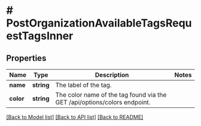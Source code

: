 # # PostOrganizationAvailableTagsRequestTagsInner

## Properties

Name | Type | Description | Notes
------------ | ------------- | ------------- | -------------
**name** | **string** | The label of the tag. |
**color** | **string** | The color name of the tag found via the GET /api/options/colors endpoint. |

[[Back to Model list]](../../README.md#models) [[Back to API list]](../../README.md#endpoints) [[Back to README]](../../README.md)
